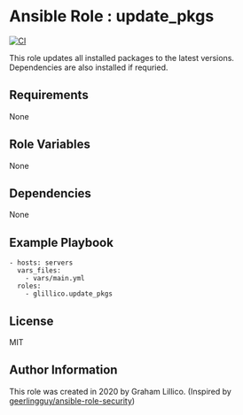 # Ansible Role : update_pkgs

[![CI](https://github.com/glillico/ansible-role-update_pkgs/workflows/CI/badge.svg)](https://github.com/glillico/ansible-role-update_pkgs/actions?query=workflow%3ACI)

This role updates all installed packages to the latest versions. Dependencies are also installed if requried.

## Requirements

None

## Role Variables

None

## Dependencies

None

## Example Playbook

    - hosts: servers
      vars_files:
        - vars/main.yml
      roles:
        - glillico.update_pkgs

## License

MIT

## Author Information

This role was created in 2020 by Graham Lillico. (Inspired by [geerlingguy/ansible-role-security](https://github.com/geerlingguy/ansible-role-security))
